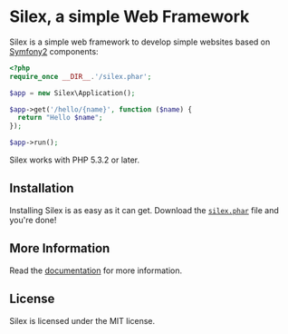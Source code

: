 Silex, a simple Web Framework
=============================

Silex is a simple web framework to develop simple websites based on
[Symfony2][1] components:


```php
<?php
require_once __DIR__.'/silex.phar';

$app = new Silex\Application();

$app->get('/hello/{name}', function ($name) {
  return "Hello $name";
});

$app->run();
```

Silex works with PHP 5.3.2 or later.

## Installation

Installing Silex is as easy as it can get. Download the [`silex.phar`][2] file
and you're done!

## More Information

Read the [documentation][3] for more information.

## License

Silex is licensed under the MIT license.

[1]: http://symfony.com
[2]: http://silex-project.org/get/silex.phar
[3]: http://silex-project.org/documentation
